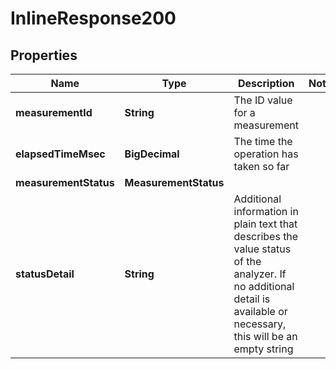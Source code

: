 

# InlineResponse200


## Properties

Name | Type | Description | Notes
------------ | ------------- | ------------- | -------------
**measurementId** | **String** | The ID value for a measurement | 
**elapsedTimeMsec** | **BigDecimal** | The time the operation has taken so far | 
**measurementStatus** | **MeasurementStatus** |  | 
**statusDetail** | **String** | Additional information in plain text that describes the value status of the analyzer.  If no additional detail is available or necessary, this will be an empty string | 



